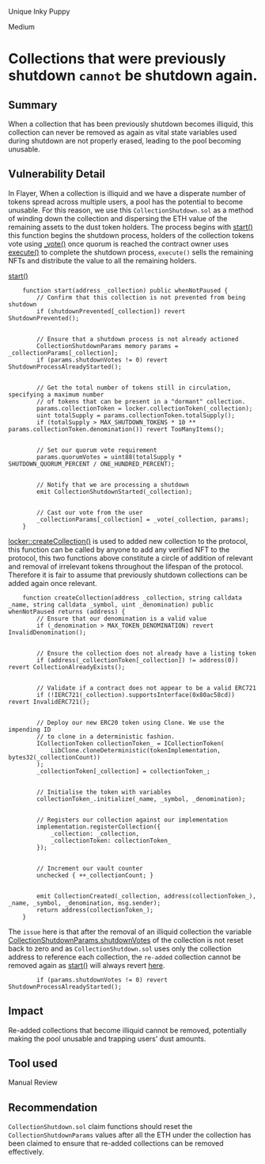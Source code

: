 Unique Inky Puppy

Medium

# Collections that were previously shutdown `cannot` be shutdown again.

## Summary
When a collection that has been previously shutdown becomes illiquid, this collection can never be removed as again as vital state variables used during shutdown are not properly erased,
leading to the pool becoming unusable.

## Vulnerability Detail
In Flayer, When a collection is illiquid and we have a disperate number of tokens spread across multiple users, a pool has the potential to become unusable. For this reason, we use this `CollectionShutdown.sol` as a method of winding down the collection and dispersing the ETH value of the remaining assets to the dust token holders.
The process begins with [start()](https://github.com/sherlock-audit/2024-08-flayer/blob/main/flayer/src/contracts/utils/CollectionShutdown.sol#L135-L157) this function begins the shutdown process, holders of the collection tokens vote using [_vote()](https://github.com/sherlock-audit/2024-08-flayer/blob/main/flayer/src/contracts/utils/CollectionShutdown.sol#L191-L214) once quorum is reached the contract owner uses [execute()](https://github.com/sherlock-audit/2024-08-flayer/blob/main/flayer/src/contracts/utils/CollectionShutdown.sol#L231) to complete the shutdown process, `execute()` sells the remaining NFTs and distribute the value to all the remaining holders.

[start()](https://github.com/sherlock-audit/2024-08-flayer/blob/main/flayer/src/contracts/utils/CollectionShutdown.sol#L135-L157) 
```solidity
    function start(address _collection) public whenNotPaused {
        // Confirm that this collection is not prevented from being shutdown
        if (shutdownPrevented[_collection]) revert ShutdownPrevented();


        // Ensure that a shutdown process is not already actioned
        CollectionShutdownParams memory params = _collectionParams[_collection];
        if (params.shutdownVotes != 0) revert ShutdownProcessAlreadyStarted();


        // Get the total number of tokens still in circulation, specifying a maximum number
        // of tokens that can be present in a "dormant" collection.
        params.collectionToken = locker.collectionToken(_collection);
        uint totalSupply = params.collectionToken.totalSupply();
        if (totalSupply > MAX_SHUTDOWN_TOKENS * 10 ** params.collectionToken.denomination()) revert TooManyItems();


        // Set our quorum vote requirement
        params.quorumVotes = uint88(totalSupply * SHUTDOWN_QUORUM_PERCENT / ONE_HUNDRED_PERCENT);


        // Notify that we are processing a shutdown
        emit CollectionShutdownStarted(_collection);


        // Cast our vote from the user
        _collectionParams[_collection] = _vote(_collection, params);
    }
```

[locker::createCollection()](https://github.com/sherlock-audit/2024-08-flayer/blob/main/flayer/src/contracts/Locker.sol#L2990) is used to added new collection to the protocol, this function can be called by anyone to add any verified NFT to the protocol, this two functions above constitute a circle of addition of relevant and removal of irrelevant tokens throughout the lifespan of the protocol. Therefore it is fair to assume that previously shutdown collections can be added again once relevant.
```solidity
    function createCollection(address _collection, string calldata _name, string calldata _symbol, uint _denomination) public whenNotPaused returns (address) {
        // Ensure that our denomination is a valid value
        if (_denomination > MAX_TOKEN_DENOMINATION) revert InvalidDenomination();


        // Ensure the collection does not already have a listing token
        if (address(_collectionToken[_collection]) != address(0)) revert CollectionAlreadyExists();


        // Validate if a contract does not appear to be a valid ERC721
        if (!IERC721(_collection).supportsInterface(0x80ac58cd)) revert InvalidERC721();


        // Deploy our new ERC20 token using Clone. We use the impending ID
        // to clone in a deterministic fashion.
        ICollectionToken collectionToken_ = ICollectionToken(
            LibClone.cloneDeterministic(tokenImplementation, bytes32(_collectionCount))
        );
        _collectionToken[_collection] = collectionToken_;


        // Initialise the token with variables
        collectionToken_.initialize(_name, _symbol, _denomination);


        // Registers our collection against our implementation
        implementation.registerCollection({
            _collection: _collection,
            _collectionToken: collectionToken_
        });


        // Increment our vault counter
        unchecked { ++_collectionCount; }


        emit CollectionCreated(_collection, address(collectionToken_), _name, _symbol, _denomination, msg.sender);
        return address(collectionToken_);
    }
```

The `issue` here is that after the removal of an illiquid collection the variable [CollectionShutdownParams.shutdownVotes](https://github.com/sherlock-audit/2024-08-flayer/blob/main/flayer/src/interfaces/utils/ICollectionShutdown.sol#L43-L44) of the collection is not reset back to zero and as `CollectionShutdown.sol` uses only the collection address to reference each collection, the `re-added` collection cannot be removed again as [start()](https://github.com/sherlock-audit/2024-08-flayer/blob/main/flayer/src/contracts/utils/CollectionShutdown.sol#L135-L157) will always revert [here](https://github.com/sherlock-audit/2024-08-flayer/blob/main/flayer/src/contracts/utils/CollectionShutdown.sol#L141).

```solidity
        if (params.shutdownVotes != 0) revert ShutdownProcessAlreadyStarted();
```


## Impact
Re-added collections that become illiquid cannot be removed, potentially making the pool unusable and trapping users' dust amounts.


## Tool used
Manual Review

## Recommendation
`CollectionShutdown.sol` claim functions should reset the `CollectionShutdownParams` values after all the ETH under the collection has been claimed to ensure that re-added collections can be removed effectively.